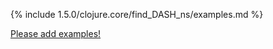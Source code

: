 {% include 1.5.0/clojure.core/find_DASH_ns/examples.md %}

[Please add examples!](https://github.com/arrdem/grimoire/edit/master/_includes/1.6.0/clojure.core/find_DASH_ns/examples.md)
